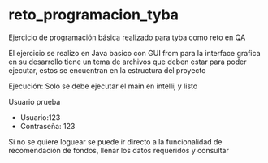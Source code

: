 # reto_programacion_tyba
Ejercicio de programación básica realizado para tyba como reto en QA

El ejercicio se realizo en Java basico con GUI from para la interface grafica
en su desarrollo tiene un tema de archivos que deben estar para poder ejecutar, estos se encuentran en la estructura del proyecto

Ejecución:
Solo se debe ejecutar el main en intellij y listo

Usuario prueba
  - Usuario:123
  - Contraseña: 123
  
Si no se quiere loguear se puede ir directo a la funcionalidad de recomendación de fondos, llenar los datos requeridos y consultar

